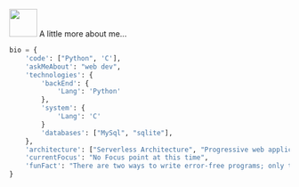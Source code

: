 



 <img src="https://media.giphy.com/media/VgCDAzcKvsR6OM0uWg/giphy.gif" width="50"> A little more about me...  

```python
bio = {
    'code': ["Python", 'C'],
    'askMeAbout': "web dev",
    'technologies': {
        'backEnd': {
            'Lang': 'Python'
        },
        'system': {
            'Lang': 'C'
        }
        'databases': ["MySql", "sqlite"],
    },
    'architecture': ["Serverless Architecture", "Progressive web applications", "Single page applications"],
    'currentFocus': "No Focus point at this time",
    'funFact': "There are two ways to write error-free programs; only the third one works"
}
```



